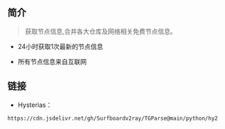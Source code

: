 
## 简介
> 获取节点信息,合并各大仓库及网络相关免费节点信息。

- 24小时获取1次最新的节点信息

- 所有节点信息来自互联网


  
## 链接



- Hysterias：
```
https://cdn.jsdelivr.net/gh/Surfboardv2ray/TGParse@main/python/hy2
```

